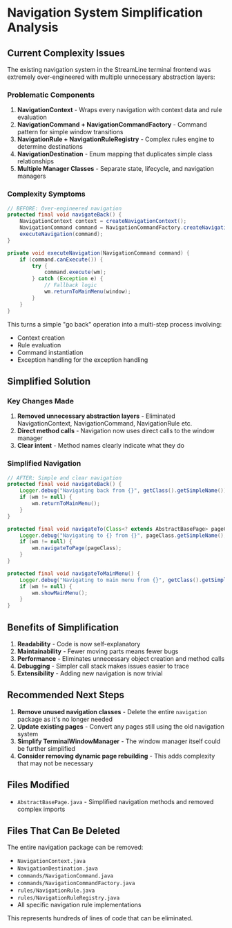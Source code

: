 # Navigation System Simplification Analysis

## Current Complexity Issues

The existing navigation system in the StreamLine terminal frontend was extremely over-engineered with multiple unnecessary abstraction layers:

### Problematic Components

1. **NavigationContext** - Wraps every navigation with context data and rule evaluation
2. **NavigationCommand + NavigationCommandFactory** - Command pattern for simple window transitions  
3. **NavigationRule + NavigationRuleRegistry** - Complex rules engine to determine destinations
4. **NavigationDestination** - Enum mapping that duplicates simple class relationships
5. **Multiple Manager Classes** - Separate state, lifecycle, and navigation managers

### Complexity Symptoms

```java
// BEFORE: Over-engineered navigation
protected final void navigateBack() {
    NavigationContext context = createNavigationContext();
    NavigationCommand command = NavigationCommandFactory.createNavigationCommand(context);
    executeNavigation(command);
}

private void executeNavigation(NavigationCommand command) {
    if (command.canExecute()) {
        try {
            command.execute(wm);
        } catch (Exception e) {
            // Fallback logic
            wm.returnToMainMenu(window);
        }
    }
}
```

This turns a simple "go back" operation into a multi-step process involving:
- Context creation
- Rule evaluation  
- Command instantiation
- Exception handling for the exception handling

## Simplified Solution

### Key Changes Made

1. **Removed unnecessary abstraction layers** - Eliminated NavigationContext, NavigationCommand, NavigationRule etc.
2. **Direct method calls** - Navigation now uses direct calls to the window manager
3. **Clear intent** - Method names clearly indicate what they do

### Simplified Navigation

```java
// AFTER: Simple and clear navigation
protected final void navigateBack() {
    Logger.debug("Navigating back from {}", getClass().getSimpleName());
    if (wm != null) {
        wm.returnToMainMenu();
    }
}

protected final void navigateTo(Class<? extends AbstractBasePage> pageClass) {
    Logger.debug("Navigating to {} from {}", pageClass.getSimpleName(), getClass().getSimpleName());
    if (wm != null) {
        wm.navigateToPage(pageClass);
    }
}

protected final void navigateToMainMenu() {
    Logger.debug("Navigating to main menu from {}", getClass().getSimpleName());
    if (wm != null) {
        wm.showMainMenu();
    }
}
```

## Benefits of Simplification

1. **Readability** - Code is now self-explanatory
2. **Maintainability** - Fewer moving parts means fewer bugs
3. **Performance** - Eliminates unnecessary object creation and method calls
4. **Debugging** - Simpler call stack makes issues easier to trace
5. **Extensibility** - Adding new navigation is now trivial

## Recommended Next Steps

1. **Remove unused navigation classes** - Delete the entire `navigation` package as it's no longer needed
2. **Update existing pages** - Convert any pages still using the old navigation system
3. **Simplify TerminalWindowManager** - The window manager itself could be further simplified
4. **Consider removing dynamic page rebuilding** - This adds complexity that may not be necessary

## Files Modified

- `AbstractBasePage.java` - Simplified navigation methods and removed complex imports

## Files That Can Be Deleted

The entire navigation package can be removed:
- `NavigationContext.java`
- `NavigationDestination.java` 
- `commands/NavigationCommand.java`
- `commands/NavigationCommandFactory.java`
- `rules/NavigationRule.java`
- `rules/NavigationRuleRegistry.java`
- All specific navigation rule implementations

This represents hundreds of lines of code that can be eliminated.
